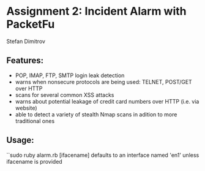 Assignment 2: Incident Alarm with PacketFu
=======
Stefan Dimitrov


Features: 
---------
 * POP, IMAP, FTP, SMTP login leak detection
 * warns when nonsecure protocols are being used: TELNET, POST/GET over HTTP
 * scans for several common XSS attacks
 * warns about potential leakage of credit card numbers over HTTP (i.e. via website)
 * able to detect a variety of stealth Nmap scans in adition to more traditional ones

Usage:
------
  ``sudo ruby alarm.rb [ifacename]
  defaults to an interface named 'en1' unless ifacename is provided

